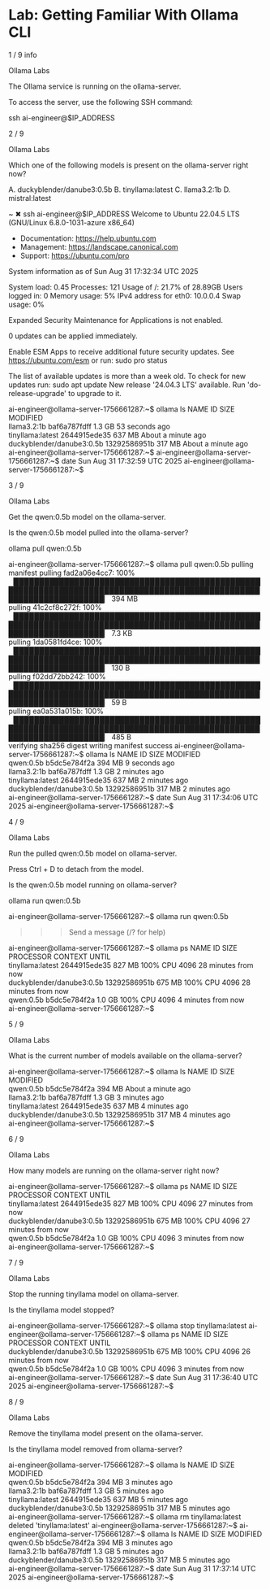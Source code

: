 
# Lab: Getting Familiar With Ollama CLI


1 / 9
info

Ollama Labs

The Ollama service is running on the ollama-server.

To access the server, use the following SSH command:

ssh ai-engineer@$IP_ADDRESS




2 / 9

Ollama Labs

Which one of the following models is present on the ollama-server right now?

A. duckyblender/danube3:0.5b
B. tinyllama:latest
C. llama3.2:1b
D. mistral:latest


~ ✖ ssh ai-engineer@$IP_ADDRESS
Welcome to Ubuntu 22.04.5 LTS (GNU/Linux 6.8.0-1031-azure x86_64)

 * Documentation:  https://help.ubuntu.com
 * Management:     https://landscape.canonical.com
 * Support:        https://ubuntu.com/pro

 System information as of Sun Aug 31 17:32:34 UTC 2025

  System load:  0.45               Processes:             121
  Usage of /:   21.7% of 28.89GB   Users logged in:       0
  Memory usage: 5%                 IPv4 address for eth0: 10.0.0.4
  Swap usage:   0%


Expanded Security Maintenance for Applications is not enabled.

0 updates can be applied immediately.

Enable ESM Apps to receive additional future security updates.
See https://ubuntu.com/esm or run: sudo pro status


The list of available updates is more than a week old.
To check for new updates run: sudo apt update
New release '24.04.3 LTS' available.
Run 'do-release-upgrade' to upgrade to it.


ai-engineer@ollama-server-1756661287:~$ ollama ls
NAME                         ID              SIZE      MODIFIED           
llama3.2:1b                  baf6a787fdff    1.3 GB    53 seconds ago        
tinyllama:latest             2644915ede35    637 MB    About a minute ago    
duckyblender/danube3:0.5b    13292586951b    317 MB    About a minute ago    
ai-engineer@ollama-server-1756661287:~$ 
ai-engineer@ollama-server-1756661287:~$ date
Sun Aug 31 17:32:59 UTC 2025
ai-engineer@ollama-server-1756661287:~$ 




3 / 9

Ollama Labs

Get the qwen:0.5b model on the ollama-server.

Is the qwen:0.5b model pulled into the ollama-server?


ollama pull qwen:0.5b

ai-engineer@ollama-server-1756661287:~$ ollama pull qwen:0.5b
pulling manifest 
pulling fad2a06e4cc7: 100% ▕██████████████████████████████████████████████████████████████████████████████████████████████████████████████████████▏ 394 MB                         
pulling 41c2cf8c272f: 100% ▕██████████████████████████████████████████████████████████████████████████████████████████████████████████████████████▏ 7.3 KB                         
pulling 1da0581fd4ce: 100% ▕██████████████████████████████████████████████████████████████████████████████████████████████████████████████████████▏  130 B                         
pulling f02dd72bb242: 100% ▕██████████████████████████████████████████████████████████████████████████████████████████████████████████████████████▏   59 B                         
pulling ea0a531a015b: 100% ▕██████████████████████████████████████████████████████████████████████████████████████████████████████████████████████▏  485 B                         
verifying sha256 digest 
writing manifest 
success 
ai-engineer@ollama-server-1756661287:~$ ollama ls
NAME                         ID              SIZE      MODIFIED      
qwen:0.5b                    b5dc5e784f2a    394 MB    9 seconds ago    
llama3.2:1b                  baf6a787fdff    1.3 GB    2 minutes ago    
tinyllama:latest             2644915ede35    637 MB    2 minutes ago    
duckyblender/danube3:0.5b    13292586951b    317 MB    2 minutes ago    
ai-engineer@ollama-server-1756661287:~$ date
Sun Aug 31 17:34:06 UTC 2025
ai-engineer@ollama-server-1756661287:~$ 




4 / 9

Ollama Labs

Run the pulled qwen:0.5b model on ollama-server.

Press Ctrl + D to detach from the model.

Is the qwen:0.5b model running on ollama-server?


ollama run qwen:0.5b


ai-engineer@ollama-server-1756661287:~$ ollama run qwen:0.5b
>>> Send a message (/? for help)

ai-engineer@ollama-server-1756661287:~$ ollama ps
NAME                         ID              SIZE      PROCESSOR    CONTEXT    UNTIL               
tinyllama:latest             2644915ede35    827 MB    100% CPU     4096       28 minutes from now    
duckyblender/danube3:0.5b    13292586951b    675 MB    100% CPU     4096       28 minutes from now    
qwen:0.5b                    b5dc5e784f2a    1.0 GB    100% CPU     4096       4 minutes from now     
ai-engineer@ollama-server-1756661287:~$ 





5 / 9

Ollama Labs

What is the current number of models available on the ollama-server?


ai-engineer@ollama-server-1756661287:~$ ollama ls
NAME                         ID              SIZE      MODIFIED           
qwen:0.5b                    b5dc5e784f2a    394 MB    About a minute ago    
llama3.2:1b                  baf6a787fdff    1.3 GB    3 minutes ago         
tinyllama:latest             2644915ede35    637 MB    4 minutes ago         
duckyblender/danube3:0.5b    13292586951b    317 MB    4 minutes ago         
ai-engineer@ollama-server-1756661287:~$ 




6 / 9

Ollama Labs

How many models are running on the ollama-server right now?



ai-engineer@ollama-server-1756661287:~$ ollama ps
NAME                         ID              SIZE      PROCESSOR    CONTEXT    UNTIL               
tinyllama:latest             2644915ede35    827 MB    100% CPU     4096       27 minutes from now    
duckyblender/danube3:0.5b    13292586951b    675 MB    100% CPU     4096       27 minutes from now    
qwen:0.5b                    b5dc5e784f2a    1.0 GB    100% CPU     4096       3 minutes from now     
ai-engineer@ollama-server-1756661287:~$ 




7 / 9

Ollama Labs

Stop the running tinyllama model on ollama-server.

Is the tinyllama model stopped?


ai-engineer@ollama-server-1756661287:~$ ollama stop tinyllama:latest
ai-engineer@ollama-server-1756661287:~$ ollama ps
NAME                         ID              SIZE      PROCESSOR    CONTEXT    UNTIL               
duckyblender/danube3:0.5b    13292586951b    675 MB    100% CPU     4096       26 minutes from now    
qwen:0.5b                    b5dc5e784f2a    1.0 GB    100% CPU     4096       3 minutes from now     
ai-engineer@ollama-server-1756661287:~$ date
Sun Aug 31 17:36:40 UTC 2025
ai-engineer@ollama-server-1756661287:~$ 





8 / 9

Ollama Labs

Remove the tinyllama model present on the ollama-server.

Is the tinyllama model removed from ollama-server?

ai-engineer@ollama-server-1756661287:~$ ollama ls
NAME                         ID              SIZE      MODIFIED      
qwen:0.5b                    b5dc5e784f2a    394 MB    3 minutes ago    
llama3.2:1b                  baf6a787fdff    1.3 GB    5 minutes ago    
tinyllama:latest             2644915ede35    637 MB    5 minutes ago    
duckyblender/danube3:0.5b    13292586951b    317 MB    5 minutes ago    
ai-engineer@ollama-server-1756661287:~$ ollama rm tinyllama:latest
deleted 'tinyllama:latest'
ai-engineer@ollama-server-1756661287:~$ 
ai-engineer@ollama-server-1756661287:~$ ollama ls
NAME                         ID              SIZE      MODIFIED      
qwen:0.5b                    b5dc5e784f2a    394 MB    3 minutes ago    
llama3.2:1b                  baf6a787fdff    1.3 GB    5 minutes ago    
duckyblender/danube3:0.5b    13292586951b    317 MB    5 minutes ago    
ai-engineer@ollama-server-1756661287:~$ date
Sun Aug 31 17:37:14 UTC 2025
ai-engineer@ollama-server-1756661287:~$ 